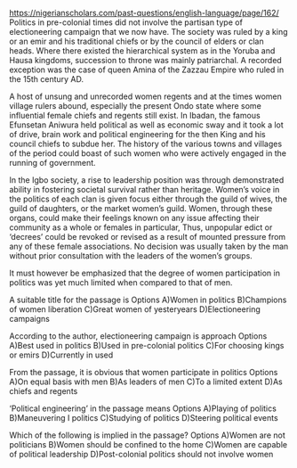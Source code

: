 https://nigerianscholars.com/past-questions/english-language/page/162/
Politics in pre-colonial times did not involve the partisan type of electioneering campaign that we now have. The society was ruled by a king or an emir and his traditional chiefs or by the council of elders or clan heads. Where there existed the hierarchical system as in the Yoruba and Hausa kingdoms, succession to throne was mainly patriarchal. A recorded exception was the case of queen Amina of the Zazzau Empire who ruled in the 15th century AD.

A host of unsung and unrecorded women regents and at the times women village rulers abound, especially the present Ondo state where some influential female chiefs and regents still exist. In Ibadan, the famous Efunsetan Aniwura held political as well as economic sway and it took a lot of drive, brain work and political engineering for the then King and his council chiefs to subdue her. The history of the various towns and villages of the period could boast of such women who were actively engaged in the running of government.

In the Igbo society, a rise to leadership position was through demonstrated ability in fostering societal survival rather than heritage. Women’s voice in the politics of each clan is given focus either through the guild of wives, the guild of daughters, or the market women’s guild. Women, through these organs, could make their feelings known on any issue affecting their community as a whole or females in particular, Thus, unpopular edict or ‘decrees’ could be revoked or revised as a result of mounted pressure from any of these female associations. No decision was usually taken by the man without prior consultation with the leaders of the women’s groups.

It must however be emphasized that the degree of women participation in politics was yet much limited when compared to that of men.



A suitable title for the passage is
Options
A)Women in politics
B)Champions of women liberation
C)Great women of yesteryears
D)Electioneering campaigns


According to the author, electioneering campaign is approach
Options
A)Best used in politics
B)Used in pre-colonial politics
C)For choosing kings or emirs
D)Currently in used

From the passage, it is obvious that women participate in politics
Options
A)On equal basis with men
B)As leaders of men
C)To a limited extent
D)As chiefs and regents


‘Political engineering’ in the passage means
Options
A)Playing of politics
B)Maneuvering I politics
C)Studying of politics
D)Steering political events

Which of the following is implied in the passage?
Options
A)Women are not politicians
B)Women should be confined to the home
C)Women are capable of political leadership
D)Post-colonial politics should not involve women